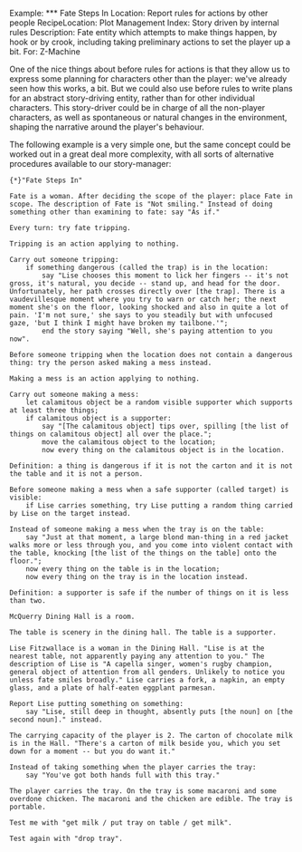 Example: *** Fate Steps In
Location: Report rules for actions by other people
RecipeLocation: Plot Management
Index: Story driven by internal rules
Description: Fate entity which attempts to make things happen, by hook or by crook, including taking preliminary actions to set the player up a bit.
For: Z-Machine

  
One of the nice things about before rules for actions is that they allow us to express some planning for characters other than the player: we've already seen how this works, a bit. But we could also use before rules to write plans for an abstract story-driving entity, rather than for other individual characters. This story-driver could be in charge of all the non-player characters, as well as spontaneous or natural changes in the environment, shaping the narrative around the player's behaviour.

  
The following example is a very simple one, but the same concept could be worked out in a great deal more complexity, with all sorts of alternative procedures available to our story-manager:

  

``` inform7
{*}"Fate Steps In"

Fate is a woman. After deciding the scope of the player: place Fate in scope. The description of Fate is "Not smiling." Instead of doing something other than examining to fate: say "As if."

Every turn: try fate tripping.

Tripping is an action applying to nothing.

Carry out someone tripping:
	if something dangerous (called the trap) is in the location:
		say "Lise chooses this moment to lick her fingers -- it's not gross, it's natural, you decide -- stand up, and head for the door. Unfortunately, her path crosses directly over [the trap]. There is a vaudevillesque moment where you try to warn or catch her; the next moment she's on the floor, looking shocked and also in quite a lot of pain. 'I'm not sure,' she says to you steadily but with unfocused gaze, 'but I think I might have broken my tailbone.'";
		end the story saying "Well, she's paying attention to you now".

Before someone tripping when the location does not contain a dangerous thing: try the person asked making a mess instead.

Making a mess is an action applying to nothing.

Carry out someone making a mess:
	let calamitous object be a random visible supporter which supports at least three things;
	if calamitous object is a supporter:
		say "[The calamitous object] tips over, spilling [the list of things on calamitous object] all over the place.";
		move the calamitous object to the location;
		now every thing on the calamitous object is in the location.

Definition: a thing is dangerous if it is not the carton and it is not the table and it is not a person.

Before someone making a mess when a safe supporter (called target) is visible:
	if Lise carries something, try Lise putting a random thing carried by Lise on the target instead.

Instead of someone making a mess when the tray is on the table:
	say "Just at that moment, a large blond man-thing in a red jacket walks more or less through you, and you come into violent contact with the table, knocking [the list of the things on the table] onto the floor.";
	now every thing on the table is in the location;
	now every thing on the tray is in the location instead.

Definition: a supporter is safe if the number of things on it is less than two.

McQuerry Dining Hall is a room.

The table is scenery in the dining hall. The table is a supporter.

Lise Fitzwallace is a woman in the Dining Hall. "Lise is at the nearest table, not apparently paying any attention to you." The description of Lise is "A capella singer, women's rugby champion, general object of attention from all genders. Unlikely to notice you unless fate smiles broadly." Lise carries a fork, a napkin, an empty glass, and a plate of half-eaten eggplant parmesan.

Report Lise putting something on something:
	say "Lise, still deep in thought, absently puts [the noun] on [the second noun]." instead.

The carrying capacity of the player is 2. The carton of chocolate milk is in the Hall. "There's a carton of milk beside you, which you set down for a moment -- but you do want it."

Instead of taking something when the player carries the tray:
	say "You've got both hands full with this tray."

The player carries the tray. On the tray is some macaroni and some overdone chicken. The macaroni and the chicken are edible. The tray is portable.

Test me with "get milk / put tray on table / get milk".

Test again with "drop tray".
```

